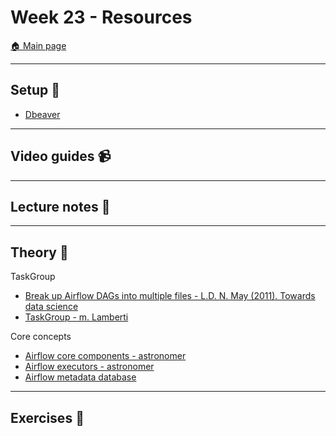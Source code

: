 # Week 23 - Resources

[:house: Main page](https://github.com/kokchun/Data-engineering-AI22)

---
## Setup :wrench:

- [Dbeaver](https://dbeaver.io/download/)

---   
## Video guides :video_camera:


---
## Lecture notes :book:


---
## Theory :book:

TaskGroup
- [Break up Airflow DAGs into multiple files - L.D. N. May (2011). Towards data science](https://towardsdatascience.com/break-up-a-big-airflow-dag-into-multiple-files-5262accf6713)
- [TaskGroup - m. Lamberti](https://marclamberti.com/blog/airflow-taskgroups-all-you-need-to-know/)

Core concepts
- [Airflow core components - astronomer](https://docs.astronomer.io/learn/airflow-components)
- [Airflow executors - astronomer](https://docs.astronomer.io/learn/airflow-executors-explained)
- [Airflow metadata database](https://docs.astronomer.io/learn/airflow-database)




---
## Exercises :running: